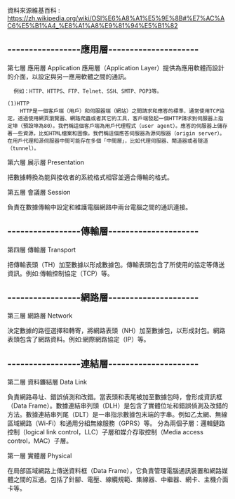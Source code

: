 
資料來源維基百科 : https://zh.wikipedia.org/wiki/OSI%E6%A8%A1%E5%9E%8B#%E7%AC%AC6%E5%B1%A4_%E8%A1%A8%E9%81%94%E5%B1%82

## -----------------應用層---------------------
第七層 應用層
Application
應用層（Application Layer）提供為應用軟體而設計的介面，以設定與另一應用軟體之間的通訊。

      例如：HTTP、HTTPS、FTP、Telnet、SSH、SMTP、POP3等。
      
    (1)HTTP
        HTTP是一個客戶端（用戶）和伺服器端（網站）之間請求和應答的標準，通常使用TCP協定。透過使用網頁瀏覽器、網路爬蟲或者其它的工具，客戶端發起一個HTTP請求到伺服器上指定埠（預設埠為80）。我們稱這個客戶端為用戶代理程式（user agent）。應答的伺服器上儲存著一些資源，比如HTML檔案和圖像。我們稱這個應答伺服器為源伺服器（origin server）。在用戶代理和源伺服器中間可能存在多個「中間層」，比如代理伺服器、閘道器或者隧道（tunnel）。






第六層 展示層
Presentation

把數據轉換為能與接收者的系統格式相容並適合傳輸的格式。

第五層 會議層
Session

負責在數據傳輸中設定和維護電腦網路中兩台電腦之間的通訊連接。

## -----------------傳輸層---------------------
第四層 傳輸層
Transport

把傳輸表頭（TH）加至數據以形成數據包。傳輸表頭包含了所使用的協定等傳送資訊。例如:傳輸控制協定（TCP）等。
## -----------------網路層---------------------
第三層 網路層
Network

決定數據的路徑選擇和轉寄，將網路表頭（NH）加至數據包，以形成封包。網路表頭包含了網路資料。例如:網際網路協定（IP）等。
## -----------------連結層---------------------
第二層 資料鐮結層
Data Link

負責網路尋址、錯誤偵測和改錯。當表頭和表尾被加至數據包時，會形成資訊框（Data Frame）。數據連結串列頭（DLH）是包含了實體位址和錯誤偵測及改錯的方法。數據連結串列尾（DLT）是一串指示數據包末端的字串。例如乙太網、無線區域網路（Wi-Fi）和通用分組無線服務（GPRS）等。
分為兩個子層：邏輯鏈路控制（logical link control，LLC）子層和媒介存取控制（Media access control，MAC）子層。

第一層 實體層
Physical

在局部區域網路上傳送資料框（Data Frame），它負責管理電腦通訊裝置和網路媒體之間的互通。包括了針腳、電壓、線纜規範、集線器、中繼器、網卡、主機介面卡等。

